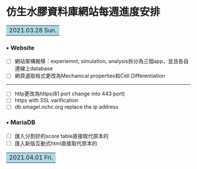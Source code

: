 # 仿生水膠資料庫網站每週進度安排
<table><tr><td bgcolor=lightblue>
2021.03.28 Sun.
</td></tr></table>

### ▪️ Website
- [ ] 網站架構搬移：experiemnt, simulation, analysis拆分為三個app，並且各自連線上database
- [ ] 網頁選取格式更改為Mechanical properties和Cell Differentiation
---
- [ ] http更改為https(81 port change into 443 port)
- [ ] https with SSL varification
- [ ] db.smagel.nchc.org replace the ip address

### ▪️ MariaDB
- [ ] 匯入分割好的score table直接取代原本的
- [ ] 匯入新版互動式html直接取代原本的
<table><tr><td bgcolor=lightblue>
2021.04.01 Fri.
</td></tr></table>
